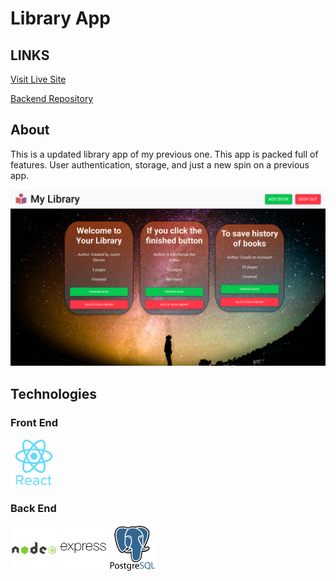 # Library App

## LINKS

[Visit Live Site](https://jelmore1674.github.io/my-library)

[Backend Repository](https://github.com/jelmore1674/mylibrary-backend)

## About

This is a updated library app of my previous one. This app is packed full of
features. User authentication, storage, and just a new spin on a previous app.

<img src='./public/mylibrary.png'>

## Technologies

### Front End

<img src='https://raw.githubusercontent.com/devicons/devicon/9f4f5cdb393299a81125eb5127929ea7bfe42889/icons/react/react-original-wordmark.svg' width='75px'>

### Back End

<img src='https://raw.githubusercontent.com/devicons/devicon/9f4f5cdb393299a81125eb5127929ea7bfe42889/icons/nodejs/nodejs-original-wordmark.svg' width="75px" style="background-color: white">
<img src='https://raw.githubusercontent.com/devicons/devicon/9f4f5cdb393299a81125eb5127929ea7bfe42889/icons/express/express-original-wordmark.svg' width="75px" style="background-color: white">
<img src='https://raw.githubusercontent.com/devicons/devicon/9f4f5cdb393299a81125eb5127929ea7bfe42889/icons/postgresql/postgresql-original-wordmark.svg' width="75px" style="background-color: white">
